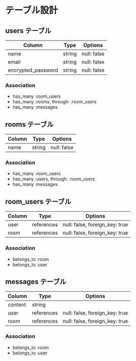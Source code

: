 # テーブル設計

## users テーブル

| Column           | Type   | Options    |
|------------------|--------|------------|
|name              |string  |null: false |
|email             |string  |null: false |
|encrypted_password|string  |null: false |

### Association

- has_many :room_users
- has_many :rooms, through: :room_users
- has_many :messages

## rooms テーブル

| Column | Type  | Options    |
|--------|-------|------------|
| name   | string| null: false|

### Association

- has_many :room_users
- has_many :users, through: :room_users
- has_many :messages

## room_users テーブル

| Column | Type     | Options                        |
|--------|----------|--------------------------------|
| user   |references| null: false, foreign_key: true |
| room   |references| null: false, foreign_key: true |

### Association

- belongs_to :room
- belongs_to :user

## messages テーブル

| Column  | Type     | Options                         |
|---------|----------|---------------------------------|
| content |string    |                                 |
|user     |references|null: false, foreign_key: true   |
|room     |references|null: false, foreign_key: true   |

### Association

- belongs_to :room
- belongs_to :user
